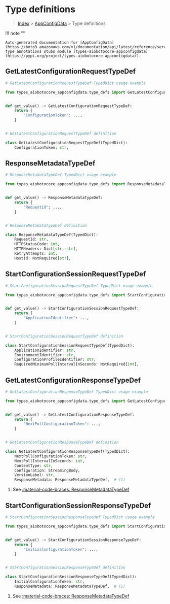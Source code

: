 # Type definitions

> [Index](../README.md) > [AppConfigData](./README.md) > Type definitions

!!! note ""

    Auto-generated documentation for [AppConfigData](https://boto3.amazonaws.com/v1/documentation/api/latest/reference/services/appconfigdata.html#appconfigdata)
    type annotations stubs module [types-aiobotocore-appconfigdata](https://pypi.org/project/types-aiobotocore-appconfigdata/).



## GetLatestConfigurationRequestTypeDef

```python
# GetLatestConfigurationRequestTypeDef TypedDict usage example

from types_aiobotocore_appconfigdata.type_defs import GetLatestConfigurationRequestTypeDef


def get_value() -> GetLatestConfigurationRequestTypeDef:
    return {
        "ConfigurationToken": ...,
    }


# GetLatestConfigurationRequestTypeDef definition

class GetLatestConfigurationRequestTypeDef(TypedDict):
    ConfigurationToken: str,
```

## ResponseMetadataTypeDef

```python
# ResponseMetadataTypeDef TypedDict usage example

from types_aiobotocore_appconfigdata.type_defs import ResponseMetadataTypeDef


def get_value() -> ResponseMetadataTypeDef:
    return {
        "RequestId": ...,
    }


# ResponseMetadataTypeDef definition

class ResponseMetadataTypeDef(TypedDict):
    RequestId: str,
    HTTPStatusCode: int,
    HTTPHeaders: Dict[str, str],
    RetryAttempts: int,
    HostId: NotRequired[str],
```

## StartConfigurationSessionRequestTypeDef

```python
# StartConfigurationSessionRequestTypeDef TypedDict usage example

from types_aiobotocore_appconfigdata.type_defs import StartConfigurationSessionRequestTypeDef


def get_value() -> StartConfigurationSessionRequestTypeDef:
    return {
        "ApplicationIdentifier": ...,
    }


# StartConfigurationSessionRequestTypeDef definition

class StartConfigurationSessionRequestTypeDef(TypedDict):
    ApplicationIdentifier: str,
    EnvironmentIdentifier: str,
    ConfigurationProfileIdentifier: str,
    RequiredMinimumPollIntervalInSeconds: NotRequired[int],
```

## GetLatestConfigurationResponseTypeDef

```python
# GetLatestConfigurationResponseTypeDef TypedDict usage example

from types_aiobotocore_appconfigdata.type_defs import GetLatestConfigurationResponseTypeDef


def get_value() -> GetLatestConfigurationResponseTypeDef:
    return {
        "NextPollConfigurationToken": ...,
    }


# GetLatestConfigurationResponseTypeDef definition

class GetLatestConfigurationResponseTypeDef(TypedDict):
    NextPollConfigurationToken: str,
    NextPollIntervalInSeconds: int,
    ContentType: str,
    Configuration: StreamingBody,
    VersionLabel: str,
    ResponseMetadata: ResponseMetadataTypeDef,  # (1)
```

1. See [:material-code-braces: ResponseMetadataTypeDef](./type_defs.md#responsemetadatatypedef) 
## StartConfigurationSessionResponseTypeDef

```python
# StartConfigurationSessionResponseTypeDef TypedDict usage example

from types_aiobotocore_appconfigdata.type_defs import StartConfigurationSessionResponseTypeDef


def get_value() -> StartConfigurationSessionResponseTypeDef:
    return {
        "InitialConfigurationToken": ...,
    }


# StartConfigurationSessionResponseTypeDef definition

class StartConfigurationSessionResponseTypeDef(TypedDict):
    InitialConfigurationToken: str,
    ResponseMetadata: ResponseMetadataTypeDef,  # (1)
```

1. See [:material-code-braces: ResponseMetadataTypeDef](./type_defs.md#responsemetadatatypedef) 
